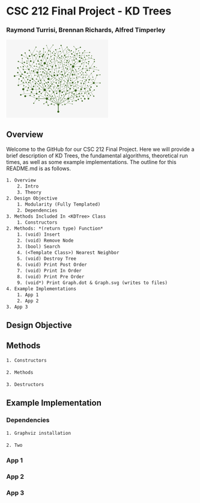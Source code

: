 # CSC 212 Final Project - KD Trees
### Raymond Turrisi, Brennan Richards, Alfred Timperley

<img src="./images/tree.png" alt="image" style="zoom:33%;" />

## Overview
Welcome to the GitHub for our CSC 212 Final Project. Here we will provide a brief description of KD Trees, the fundamental algorithms, theoretical run times, as well as some example implementations. The outline for this README.md is as follows.

~~~
1. Overview
    2. Intro
    3. Theory
2. Design Objective
    1. Modularity (Fully Templated)
    2. Dependencies
3. Methods Included In <KDTree> Class
    1. Constructors
2. Methods: *(return type) Function*
    1. (void) Insert
    2. (void) Remove Node
    3. (bool) Search
    4. (<Template Class>) Nearest Neighbor
    5. (void) Destroy Tree
    6. (void) Print Post Order
    7. (void) Print In Order
    8. (void) Print Pre Order
    9. (void*) Print Graph.dot & Graph.svg (writes to files)
4. Example Implementations
    1. App 1
    2. App 2
3. App 3
~~~
## Design Objective


## Methods

~~~
1. Constructors

2. Methods

3. Destructors
~~~

## Example Implementation

### Dependencies
~~~
1. Graphviz installation

2. Two
~~~
### App 1

### App 2

### App 3
